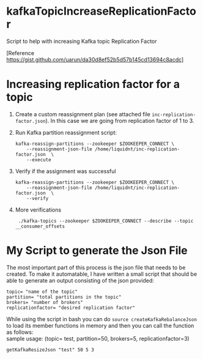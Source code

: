 # kafkaTopicIncreaseReplicationFactor
Script to help with increasing Kafka topic Replication Factor

[Reference https://gist.github.com/uarun/da30d8ef52b5d57b145cd13694c8acdc]

# Increasing replication factor for a topic

1. Create a custom reassignment plan (see attached file `inc-replication-factor.json`). In this case we are going from replication factor of 1 to 3.
2. Run Kafka partition reassignment script:

       kafka-reassign-partitions --zookeeper $ZOOKEEPER_CONNECT \
           --reassignment-json-file /home/liquidnt/inc-replication-factor.json  \
           --execute
   
3. Verify if the assignment was successful

       kafka-reassign-partitions --zookeeper $ZOOKEEPER_CONNECT \
           --reassignment-json-file /home/liquidnt/inc-replication-factor.json  \
           --verify
           
4. More verifications

        ./kafka-topics --zookeeper $ZOOKEEPER_CONNECT --describe --topic __consumer_offsets
        

# My Script to generate the Json File
The most important part of this process is the json file that needs to be created. To make it automatable, I have written a small script that should be able to generate an output consisting of the json provided:  
```
topic= "name of the topic"  
partition= "total partitions in the topic"  
brokers= "number of brokers"  
replicationfactor= "desired replication factor"  
```

While using the script in bash you can do ```source createKafkaRebalanceJson``` to load its member functions in memory and then you can call the function as follows:  
sample usage: (topic= test, partition=50, brokers=5, replicationfactor=3)  
```
getKafkaResizeJson "test" 50 5 3
```  

